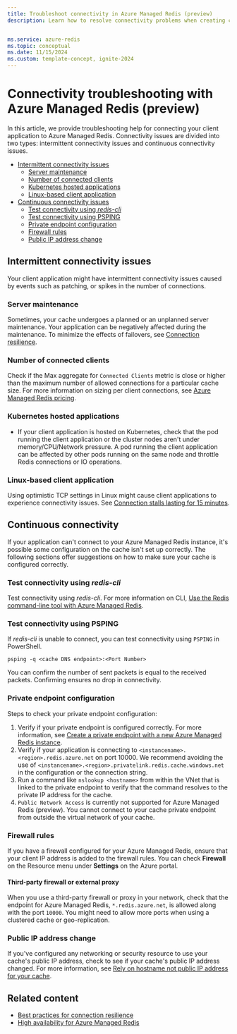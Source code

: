 ```yaml
---
title: Troubleshoot connectivity in Azure Managed Redis (preview)
description: Learn how to resolve connectivity problems when creating clients with Azure Managed Redis.


ms.service: azure-redis
ms.topic: conceptual
ms.date: 11/15/2024
ms.custom: template-concept, ignite-2024
---
```


# Connectivity troubleshooting with Azure Managed Redis (preview)

In this article, we provide troubleshooting help for connecting your client application to Azure Managed Redis. Connectivity issues are divided into two types: intermittent connectivity issues and continuous connectivity issues.

- [Intermittent connectivity issues](#intermittent-connectivity-issues)
  - [Server maintenance](#server-maintenance)
  - [Number of connected clients](#number-of-connected-clients)
  - [Kubernetes hosted applications](#kubernetes-hosted-applications)
  - [Linux-based client application](#linux-based-client-application)
- [Continuous connectivity issues](#continuous-connectivity)
  - [Test connectivity using _redis-cli_](#test-connectivity-using-redis-cli)
  - [Test connectivity using PSPING](#test-connectivity-using-psping)
  - [Private endpoint configuration](#private-endpoint-configuration)
  - [Firewall rules](#third-party-firewall-or-external-proxy)
  - [Public IP address change](#public-ip-address-change)

## Intermittent connectivity issues

Your client application might have intermittent connectivity issues caused by events such as patching, or spikes in the number of connections.

### Server maintenance
Sometimes, your cache undergoes a planned or an unplanned server maintenance. Your application can be negatively affected during the maintenance. To minimize the effects of failovers, see [Connection resilience](managed-redis-best-practices-connection.md).

### Number of connected clients

Check if the Max aggregate for `Connected Clients` metric is close or higher than the maximum number of allowed connections for a particular cache size. For more information on sizing per client connections, see [Azure Managed Redis pricing](https://aka.ms/amrpricing).

### Kubernetes hosted applications

- If your client application is hosted on Kubernetes, check that the pod running the client application or the cluster nodes aren't under memory/CPU/Network pressure. A pod running the client application can be affected by other pods running on the same node and throttle Redis connections or IO operations.

### Linux-based client application

Using optimistic TCP settings in Linux might cause client applications to experience connectivity issues. See [Connection stalls lasting for 15 minutes](https://github.com/StackExchange/StackExchange.Redis/issues/1848#issuecomment-913064646).

## Continuous connectivity

If your application can't connect to your Azure Managed Redis instance, it's possible some configuration on the cache isn't set up correctly. The following sections offer suggestions on how to make sure your cache is configured correctly.

### Test connectivity using _redis-cli_

Test connectivity using _redis-cli_. For more information on CLI, [Use the Redis command-line tool with Azure Managed Redis](managed-redis-how-to-redis-cli-tool.md).

### Test connectivity using PSPING

If _redis-cli_ is unable to connect, you can test connectivity using `PSPING` in PowerShell.

```azurepowershell-interactive
psping -q <cache DNS endpoint>:<Port Number>
```

You can confirm the number of sent packets is equal to the received packets. Confirming ensures no drop in connectivity.

### Private endpoint configuration

Steps to check your private endpoint configuration:
1. Verify if your private endpoint is configured correctly. For more information, see [Create a private endpoint with a new Azure Managed Redis instance](managed-redis-private-link.md#create-a-private-endpoint-with-a-new-azure-managed-redis-instance).
1. Verify if your application is connecting to `<instancename>.<region>.redis.azure.net` on port 10000. We recommend avoiding the use of `<instancename>.<region>.privatelink.redis.cache.windows.net` in the configuration or the connection string.
1. Run a command like `nslookup <hostname>` from within the VNet that is linked to the private endpoint to verify that the command resolves to the private IP address for the cache.
1. `Public Network Access` is currently not supported for Azure Managed Redis (preview). You cannot connect to your cache private endpoint from outside the virtual network of your cache.
  
### Firewall rules

If you have a firewall configured for your Azure Managed Redis, ensure that your client IP address is added to the firewall rules. You can check **Firewall** on the Resource menu under **Settings** on the Azure portal.

#### Third-party firewall or external proxy

When you use a third-party firewall or proxy in your network, check that the endpoint for Azure Managed Redis, `*.redis.azure.net`, is allowed along with the port `10000`. You might need to allow more ports when using a clustered cache or geo-replication.

### Public IP address change

If you've configured any networking or security resource to use your cache's public IP address, check to see if your cache's public IP address changed. For more information, see [Rely on hostname not public IP address for your cache](managed-redis-best-practices-development.md#rely-on-hostname-not-public-ip-address).

## Related content

- [Best practices for connection resilience](managed-redis-best-practices-connection.md)
- [High availability for Azure Managed Redis](managed-redis-high-availability.md)
